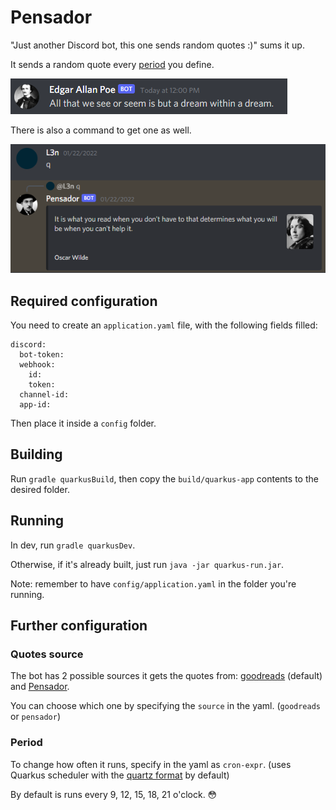 # Pensador

"Just another Discord bot, this one sends random quotes :)" sums it up.

It sends a random quote every [period](#Period) you define.

![Periodic quote](imgs/periodic-quote.png)

There is also a command to get one as well.

![Quote command](imgs/command-quote.png)

## Required configuration

You need to create an `application.yaml` file, with the following fields filled:
```
discord:
  bot-token: 
  webhook:
    id: 
    token: 
  channel-id: 
  app-id: 
```
Then place it inside a `config` folder.

## Building 

Run `gradle quarkusBuild`, then copy the `build/quarkus-app` contents to the desired folder.

## Running

In dev, run `gradle quarkusDev`.

Otherwise, if it's already built, just run `java -jar quarkus-run.jar`.

Note: remember to have `config/application.yaml` in the folder you're running.

## Further configuration

### Quotes source

The bot has 2 possible sources it gets the quotes from: [goodreads](https://goodreads.com) (default) and [Pensador](https://www.pensador.com).

You can choose which one by specifying the `source` in the yaml. (`goodreads` or `pensador`)

### Period 

To change how often it runs, specify in the yaml as `cron-expr`. (uses Quarkus scheduler with the [quartz format](http://www.quartz-scheduler.org/documentation/quartz-2.3.0/tutorials/crontrigger.html) by default)

By default is runs every 9, 12, 15, 18, 21 o'clock. 😳
